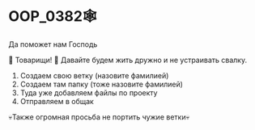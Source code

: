 # OOP_0382:spider_web:
Да поможет нам Господь

🎃 Товарищи! 👻 
Давайте будем жить дружно и не устраивать свалку.

1. Создаем свою ветку (назовите фамилией)
2. Создаем там папку (тоже назовите фамилией)
3. Туда уже добавляем файлы по проекту
4. Отправляем в общак

:skull:Также огромная просьба не портить чужие ветки:skull:

